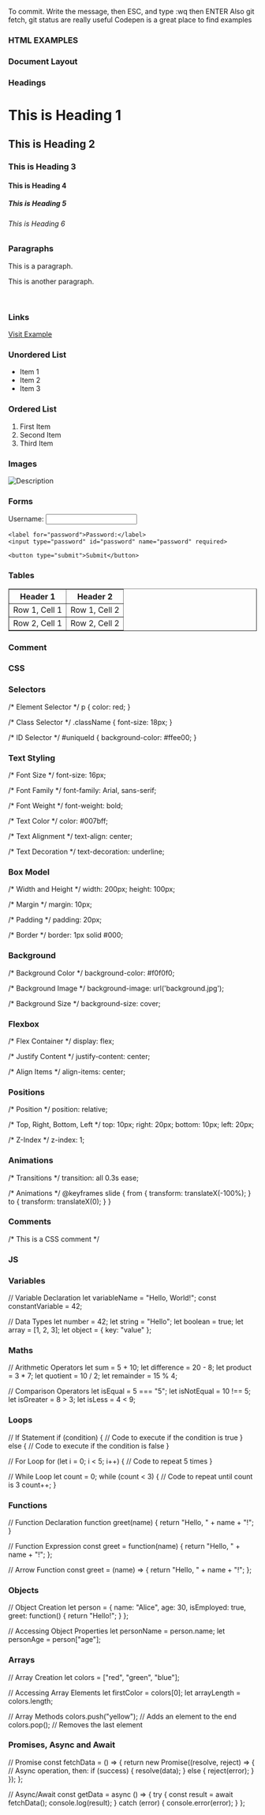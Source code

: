 To commit. Write the message, then ESC, and type :wq then ENTER
Also git fetch, git status are really useful
Codepen is a great place to find examples


### HTML EXAMPLES

### Document Layout
<!DOCTYPE html>
<html lang="en">

<head>
    <meta charset="UTF-8">
    <meta name="viewport" content="width=device-width, initial-scale=1.0">
    <title>Title Here</title>
</head>

<body>
    <!-- Content Goes Here -->
</body>

</html>

### Headings
<h1>This is Heading 1</h1>
<h2>This is Heading 2</h2>
<h3>This is Heading 3</h3>
<h4>This is Heading 4</h4>
<h5>This is Heading 5</h5>
<h6>This is Heading 6</h6>

### Paragraphs

 <p>This is a paragraph.</p>
<p>This is another paragraph.</p>

<br> <!-- Line Break -->

### Links

<a href="https://www.example.com">Visit Example</a>

### Unordered List
<ul>
    <li>Item 1</li>
    <li>Item 2</li>
    <li>Item 3</li>
</ul>

### Ordered List
<ol>
    <li>First Item</li>
    <li>Second Item</li>
    <li>Third Item</li>
</ol>

### Images
<img src="image.jpg" alt="Description">

### Forms
<form>
    <label for="username">Username:</label>
    <input type="text" id="username" name="username" required>

    <label for="password">Password:</label>
    <input type="password" id="password" name="password" required>

    <button type="submit">Submit</button>
</form>

### Tables
<table border="1">
    <tr>
        <th>Header 1</th>
        <th>Header 2</th>
    </tr>
    <tr>
        <td>Row 1, Cell 1</td>
        <td>Row 1, Cell 2</td>
    </tr>
    <tr>
        <td>Row 2, Cell 1</td>
        <td>Row 2, Cell 2</td>
    </tr>
</table>

### Comment
<!-- This is a comment -->


### CSS

### Selectors
/* Element Selector */
p {
    color: red;
}

/* Class Selector */
.className {
    font-size: 18px;
}

/* ID Selector */
#uniqueId {
    background-color: #ffee00;
}

### Text Styling
/* Font Size */
font-size: 16px;

/* Font Family */
font-family: Arial, sans-serif;

/* Font Weight */
font-weight: bold;

/* Text Color */
color: #007bff;

/* Text Alignment */
text-align: center;

/* Text Decoration */
text-decoration: underline;

### Box Model
/* Width and Height */
width: 200px;
height: 100px;

/* Margin */
margin: 10px;

/* Padding */
padding: 20px;

/* Border */
border: 1px solid #000;

### Background
/* Background Color */
background-color: #f0f0f0;

/* Background Image */
background-image: url('background.jpg');

/* Background Size */
background-size: cover;

### Flexbox
/* Flex Container */
display: flex;

/* Justify Content */
justify-content: center;

/* Align Items */
align-items: center;

### Positions
/* Position */
position: relative;

/* Top, Right, Bottom, Left */
top: 10px;
right: 20px;
bottom: 10px;
left: 20px;

/* Z-Index */
z-index: 1;

### Animations
/* Transitions */
transition: all 0.3s ease;

/* Animations */
@keyframes slide {
    from {
        transform: translateX(-100%);
    }
    to {
        transform: translateX(0);
    }
}
### Comments
/* This is a CSS comment */

### JS

### Variables
// Variable Declaration
let variableName = "Hello, World!";
const constantVariable = 42;

// Data Types
let number = 42;
let string = "Hello";
let boolean = true;
let array = [1, 2, 3];
let object = { key: "value" };

### Maths
// Arithmetic Operators
let sum = 5 + 10;
let difference = 20 - 8;
let product = 3 * 7;
let quotient = 10 / 2;
let remainder = 15 % 4;

// Comparison Operators
let isEqual = 5 === "5";
let isNotEqual = 10 !== 5;
let isGreater = 8 > 3;
let isLess = 4 < 9;

### Loops
// If Statement
if (condition) {
    // Code to execute if the condition is true
} else {
    // Code to execute if the condition is false
}

// For Loop
for (let i = 0; i < 5; i++) {
    // Code to repeat 5 times
}

// While Loop
let count = 0;
while (count < 3) {
    // Code to repeat until count is 3
    count++;
}

### Functions
// Function Declaration
function greet(name) {
    return "Hello, " + name + "!";
}

// Function Expression
const greet = function(name) {
    return "Hello, " + name + "!";
};

// Arrow Function
const greet = (name) => {
    return "Hello, " + name + "!";
};

### Objects
// Object Creation
let person = {
    name: "Alice",
    age: 30,
    isEmployed: true,
    greet: function() {
        return "Hello!";
    }
};

// Accessing Object Properties
let personName = person.name;
let personAge = person["age"];

### Arrays
// Array Creation
let colors = ["red", "green", "blue"];

// Accessing Array Elements
let firstColor = colors[0];
let arrayLength = colors.length;

// Array Methods
colors.push("yellow"); // Adds an element to the end
colors.pop(); // Removes the last element

### Promises, Async and Await
// Promise
const fetchData = () => {
    return new Promise((resolve, reject) => {
        // Async operation, then:
        if (success) {
            resolve(data);
        } else {
            reject(error);
        }
    });
};

// Async/Await
const getData = async () => {
    try {
        const result = await fetchData();
        console.log(result);
    } catch (error) {
        console.error(error);
    }
};
